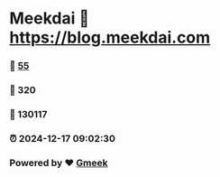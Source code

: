 # Meekdai :link: https://blog.meekdai.com 
### :page_facing_up: [55](https://blog.meekdai.com/tag.html) 
### :speech_balloon: 320 
### :hibiscus: 130117 
### :alarm_clock: 2024-12-17 09:02:30 
### Powered by :heart: [Gmeek](https://github.com/Meekdai/Gmeek)
